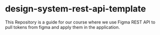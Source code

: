 # design-system-rest-api-template
This Repository is a guide for our course where we use Figma REST API to pull tokens from figma and apply them in the application.
